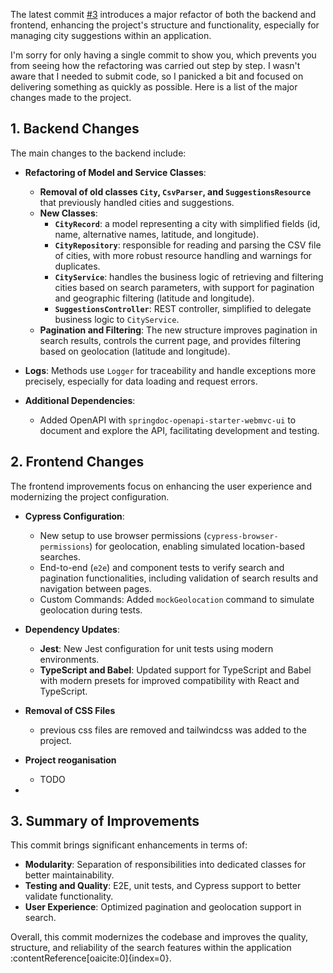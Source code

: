 The latest commit [#3](https://github.com/nsalleron/coveo-challenge/commit/6578e427a301c017dfd5e69b7678c5f8ca90b235) introduces a major refactor of both the backend and frontend, enhancing the project's structure and functionality, especially for managing city suggestions within an application.

I'm sorry for only having a single commit to show you, which prevents you from seeing how the refactoring was carried out step by step. I wasn't aware that I needed to submit code, so I panicked a bit and focused on delivering something as quickly as possible. Here is a list of the major changes made to the project.

## 1. Backend Changes

The main changes to the backend include:

- **Refactoring of Model and Service Classes**:
  - **Removal of old classes `City`, `CsvParser`, and `SuggestionsResource`** that previously handled cities and suggestions.
  - **New Classes**:
    - **`CityRecord`**: a model representing a city with simplified fields (id, name, alternative names, latitude, and longitude).
    - **`CityRepository`**: responsible for reading and parsing the CSV file of cities, with more robust resource handling and warnings for duplicates.
    - **`CityService`**: handles the business logic of retrieving and filtering cities based on search parameters, with support for pagination and geographic filtering (latitude and longitude).
    - **`SuggestionsController`**: REST controller, simplified to delegate business logic to `CityService`.
  - **Pagination and Filtering**: The new structure improves pagination in search results, controls the current page, and provides filtering based on geolocation (latitude and longitude).

- **Logs**: Methods use `Logger` for traceability and handle exceptions more precisely, especially for data loading and request errors.

- **Additional Dependencies**:
  - Added OpenAPI with `springdoc-openapi-starter-webmvc-ui` to document and explore the API, facilitating development and testing.

## 2. Frontend Changes

The frontend improvements focus on enhancing the user experience and modernizing the project configuration.

- **Cypress Configuration**:
  - New setup to use browser permissions (`cypress-browser-permissions`) for geolocation, enabling simulated location-based searches.
  - End-to-end (`e2e`) and component tests to verify search and pagination functionalities, including validation of search results and navigation between pages.
  - Custom Commands: Added `mockGeolocation` command to simulate geolocation during tests.

- **Dependency Updates**:
  - **Jest**: New Jest configuration for unit tests using modern environments.
  - **TypeScript and Babel**: Updated support for TypeScript and Babel with modern presets for improved compatibility with React and TypeScript.
 
- **Removal of CSS Files**
  - previous css files are removed and tailwindcss was added to the project.
    
- **Project reoganisation**
  - TODO

- 

## 3. Summary of Improvements

This commit brings significant enhancements in terms of:

- **Modularity**: Separation of responsibilities into dedicated classes for better maintainability.
- **Testing and Quality**: E2E, unit tests, and Cypress support to better validate functionality.
- **User Experience**: Optimized pagination and geolocation support in search.

Overall, this commit modernizes the codebase and improves the quality, structure, and reliability of the search features within the application&#8203;:contentReference[oaicite:0]{index=0}.
